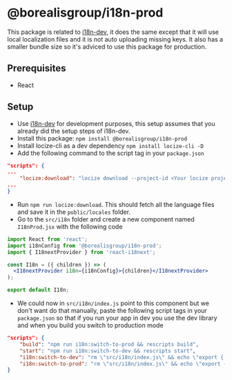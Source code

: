 # @borealisgroup/i18n-prod

This package is related to [i18n-dev](https://github.com/borealisgroup/borealis/tree/master/packages/@borealisgroup/i18n-dev), it does the same except that it will use local localization files and it is not auto uploading missing keys. It also has a smaller bundle size so it's adviced to use this package for production.

## Prerequisites

- React

## Setup

- Use [i18n-dev](https://github.com/borealisgroup/borealis/tree/master/packages/@borealisgroup/i18n-dev) for development purposes, this setup assumes that you already did the setup steps of i18n-dev.
- Install this package: `npm install @borealisgroup/i18n-prod`
- Install locize-cli as a dev dependency `npm install locize-cli -D`
- Add the following command to the script tag in your `package.json`

```json
"scripts": {
...
	"locize:download": "locize download --project-id <Your locize project id> --ver latest --path ./public/locales"
...
}
```

- Run `npm run locize:download`. This should fetch all the language files and save it in the `public/locales` folder.
- Go to the `src/i18n` folder and create a new component named `I18nProd.jsx` with the following code

```jsx
import React from 'react';
import i18nConfig from '@borealisgroup/i18n-prod';
import { I18nextProvider } from 'react-i18next';

const I18n = ({ children }) => (
  <I18nextProvider i18n={i18nConfig}>{children}</I18nextProvider>
);

export default I18n;
```

- We could now in `src/i18n/index.js` point to this component but we don't want do that manually, paste the following script tags in your `package.json` so that if you run your app in dev you use the dev library and when you build you switch to production mode

```json
"scripts": {
	"build": "npm run i18n:switch-to-prod && rescripts build",
	"start": "npm run i18n:switch-to-dev && rescripts start",
	"i18n:switch-to-dev": "rm \"src/i18n/index.js\" && echo \"export { default as I18n } from './I18nDev';\r\" > \"src/i18n/index.js\"",
    "i18n:switch-to-prod": "rm \"src/i18n/index.js\" && echo \"export { default as I18n } from './I18nProd';\r\" > \"src/i18n/index.js\" && npm run locize:download",
}
```
